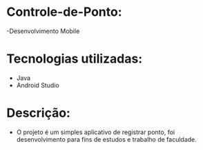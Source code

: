 # Controle-de-Ponto:
-Desenvolvimento Mobile

# Tecnologias utilizadas:
- Java 
- Android Studio

# Descrição:
- O projeto é um simples aplicativo de registrar ponto, foi desenvolvimento para fins de estudos e trabalho de faculdade.
